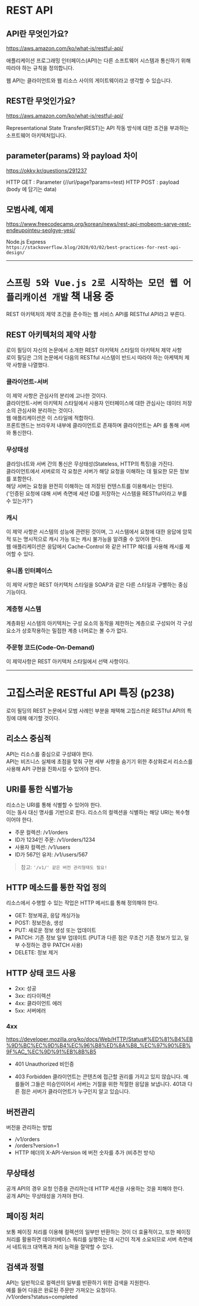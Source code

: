 # REST API

## API란 무엇인가요?

https://aws.amazon.com/ko/what-is/restful-api/

애플리케이션 프로그래밍 인터페이스(API)는 다른 소프트웨어 시스템과 통신하기 위해 따라야 하는 규칙을 정의합니다.

웹 API는 클라이언트와 웹 리소스 사이의 게이트웨이라고 생각할 수 있습니다.

## REST란 무엇인가요?

https://aws.amazon.com/ko/what-is/restful-api/

Representational State Transfer(REST)는 API 작동 방식에 대한 조건을 부과하는 소프트웨어 아키텍처입니다.

## parameter(params) 와 payload 차이

https://okky.kr/questions/291237

HTTP GET : Parameter (//url/page?params=test)
HTTP POST : payload (body 에 담기는 data)

## 모범사례, 예제

https://www.freecodecamp.org/korean/news/rest-api-mobeom-sarye-rest-endeupointeu-seolgye-yesi/

Node.js Express  
`https://stackoverflow.blog/2020/03/02/best-practices-for-rest-api-design/`

---

# `스프링 5와 Vue.js 2로 시작하는 모던 웹 어플리캐이션 개발` 책 내용 중

REST 아키텍처의 제약 조건을 준수하는 웹 서비스 API를 RESTful API라고 부른다.

## REST 아키텍처의 제약 사항

로이 필딩이 자신의 논문에서 소개한 REST 아키텍처 스타일의 아키텍처 제약 사항  
로이 필딩은 그의 논문에서 다음의 RESTful 시스템이 반드시 따라야 하는 아케텍처 제약 사항을 나열했다.

### 클라이언트-서버

이 제약 사항은 관심사의 분리에 고나한 것이다.  
클라이언트-서버 아키텍처 스타일에서 사용자 인터페이스에 대한 관심사는 데이터 저장소의 관심사와 분리하는 것이다.  
웹 애플리케이션은 이 스타일에 적합하다.  
프론트엔드는 브라우저 내부에 클라이언트로 존재하며 클라이언트는 API 를 통해 서버와 통신한다.

### 무상태성

클라잉너트와 서버 간의 통신은 무상태성(Stateless, HTTP의 특징)을 가진다.  
클라이언트에서 서버로의 각 요청은 서버가 해당 요청을 이해하는 데 필요한 모든 정보를 포함한다.  
해당 서버는 요청을 완전히 이해하는 데 저장된 컨텐스트를 이용해서는 안된다.  
('인증된 요청에 대해 서버 측면에 세션 ID를 저장하는 시스템을 RESTful이라고 부를 수 있는가?')

### 캐시

이 제약 사항은 시스템의 성능에 관련된 것이며, 그 시스템에서 요청에 대한 응답에 암묵적 또는 명시적으로 캐시 가능 또는 캐시 불가능을 알려줄 수 있어야 한다.  
웹 애플리케이션은 응답에서 Cache-Control 와 같은 HTTP 헤더를 사용해 캐시를 제어할 수 있다.

### 유니폼 인터페이스

이 제약 사항은 REST 아키텍처 스타일을 SOAP과 같은 다른 스타일과 구별하는 중심 기능이다.

### 계층형 시스템

계층화된 시스템의 아키텍처는 구성 요소의 동작을 제한하는 계층으로 구성되어 각 구성 요소가 상호작용하는 밀접한 계층 너머로는 볼 수가 없다.

### 주문형 코드(Code-On-Demand)

이 제약사항은 REST 아키텍처 스타일에서 선택 사항이다.

---

# 고집스러운 RESTful API 특징 (p238)

로이 필딩의 REST 논문에서 모범 사례인 부분을 채택해 고집스러운 RESTful API의 특징에 대해 얘기할 것이다.

## 리소스 중심적

API는 리소스를 중심으로 구성돼야 한다.  
API는 비즈니스 실체에 초점을 맞춰 구현 세부 사항을 숨기기 위한 추상화로서 리소스를 사용해 API 구현을 진화시킬 수 있어야 한다.

## URI를 통한 식별가능

리소스는 URI를 통해 식별할 수 있어야 한다.  
이는 동사 대신 명사를 기반으로 한다. 리소스의 컬렉션을 식별하는 해당 URI는 복수형이어야 한다.

- 주문 컬렉션: /v1/orders
- ID가 1234인 주문: /v1/orders/1234
- 사용자 컬렉션: /v1/users
- ID가 567인 유저: /v1/users/567

> 참고: `'/v1/' 같은 버전 관리형태도 필요!`

## HTTP 메소드를 통한 작업 정의

리소스에서 수행할 수 있는 작업은 HTTP 메서드를 통해 정의해야 한다.

- GET: 정보제공, 응답 캐싱가능
- POST: 정보전송, 생성
- PUT: 새로운 정보 생성 또는 업데이트
- PATCH: 기존 정보 일부 업데이트 (PUT과 다른 점은 무조건 기존 정보가 있고, 일부 수정하는 경우 PATCH 사용)
- DELETE: 정보 제거

## HTTP 상태 코드 사용

- 2xx: 성공
- 3xx: 리다이렉션
- 4xx: 클라이언트 에러
- 5xx: 서버에러

### 4xx

https://developer.mozilla.org/ko/docs/Web/HTTP/Status#%ED%81%B4%EB%9D%BC%EC%9D%B4%EC%96%B8%ED%8A%B8_%EC%97%90%EB%9F%AC_%EC%9D%91%EB%8B%B5

- 401 Unauthorized
  비인증

- 403 Forbidden
  클라이언트는 콘텐츠에 접근할 권리를 가지고 있지 않습니다.
  예를들어 그들은 미승인이어서 서버는 거절을 위한 적절한 응답을 보냅니다.
  401과 다른 점은 서버가 클라이언트가 누구인지 알고 있습니다.

## 버전관리

버전을 관리하는 방법

- /v1/orders
- /orders?version=1
- HTTP 헤더의 X-API-Version 에 버전 숫자를 추가 (비추천 방식)

## 무상태성

공개 API의 경우 요청 인증을 관리하는데 HTTP 세션을 사용하는 것을 피해야 한다.  
공개 API는 무상태성을 가져야 한다.

## 페이징 처리

보통 페이징 처리를 이용해 컬렉션의 일부만 반환하는 것이 더 효율적이고, 또한 페이징 처리를 활용하면 데이터베이스 쿼리를 실행하는 데 시간이 적게 소요되므로 서버 측면에서 네트워크 대역폭과 처리 능력을 절약할 수 있다.

## 검색과 정렬

API는 일반적으로 컬렉션의 일부를 반환하기 위한 검색을 지원한다.  
예를 들어 다음은 완료된 주문만 가져오는 요청이다.  
/v1/orders?status=completed
